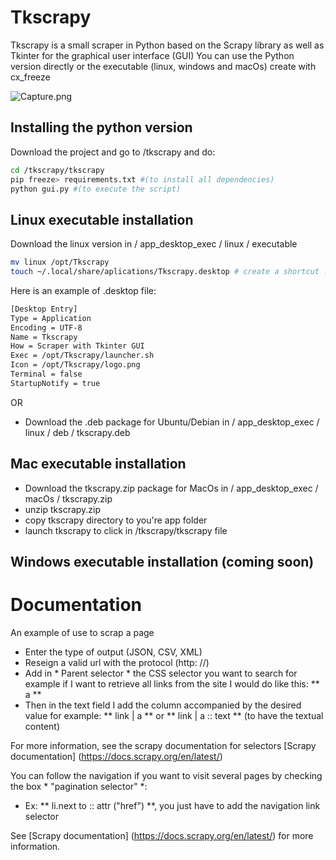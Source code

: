 # Tkscrapy
Tkscrapy is a small scraper in Python based on the Scrapy library as well as Tkinter for the graphical user interface (GUI)
You can use the Python version directly or the executable (linux, windows and macOs) create with cx_freeze

![Capture.png](https://cajoline.github.io/tkscrapy/capture.png)


## Installing the python version
Download the project and go to /tkscrapy and do:
```Bash
cd /tkscrapy/tkscrapy
pip freeze> requirements.txt #(to install all dependencies)
python gui.py #(to execute the script)
```

## Linux executable installation
Download the linux version in / app_desktop_exec / linux / executable
```bash
mv linux /opt/Tkscrapy
touch ~/.local/share/aplications/Tkscrapy.desktop # create a shortcut .desktop
```
Here is an example of .desktop file:
```Bash
[Desktop Entry]
Type = Application
Encoding = UTF-8
Name = Tkscrapy
How = Scraper with Tkinter GUI
Exec = /opt/Tkscrapy/launcher.sh
Icon = /opt/Tkscrapy/logo.png
Terminal = false
StartupNotify = true
```
OR
- Download the .deb package for Ubuntu/Debian in / app_desktop_exec / linux / deb / tkscrapy.deb

## Mac executable installation
- Download the tkscrapy.zip package for MacOs in / app_desktop_exec / macOs / tkscrapy.zip
- unzip tkscrapy.zip
- copy tkscrapy directory to you're app folder
- launch tkscrapy to click in /tkscrapy/tkscrapy file

## Windows executable installation (coming soon)

# Documentation
An example of use to scrap a page 
- Enter the type of output (JSON, CSV, XML)
- Reseign a valid url with the protocol (http: //)
- Add in * Parent selector * the CSS selector you want to search for example if I want to retrieve all links from the site I would do like this: ** a **
- Then in the text field I add the column accompanied by the desired value for example: ** link | a ** or ** link | a :: text ** (to have the textual content)

For more information, see the scrapy documentation for selectors [Scrapy documentation] (https://docs.scrapy.org/en/latest/)

You can follow the navigation if you want to visit several pages by checking the box * "pagination selector" *:
- Ex: ** li.next to :: attr ("href") **, you just have to add the navigation link selector

See [Scrapy documentation] (https://docs.scrapy.org/en/latest/) for more information.
